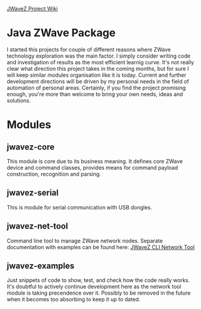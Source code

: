 [JWaveZ Project Wiki](https://github.com/rposcro/jwavez/wiki)

# Java ZWave Package
I started this projects for couple of different reasons where ZWave technology exploration was the main factor. I simply consider writing code and investigation of results as the most efficient learnig curve. It's not really clear what direction this project takes in the coming months, but for sure I will keep similar modules organisation like it is today.
Current and further development directions will be driven by my personal needs in the field of automation of personal areas. Certainly, if you find the project promising enough, you're more than welcome to bring your own needs, ideas and solutions.

# Modules
## jwavez-core
This module is core due to its business meaning. It defines core ZWave device and command classes, provides means for command payload construction, recognition and parsing.

## jwavez-serial
This is module for serial communication with USB dongles.

## jwavez-net-tool
Command line tool to manage ZWave network nodes. Separate documentation with examples can be found here: [JWaveZ CLI Network Tool](https://github.com/rposcro/jwavez/wiki/JWaveZ-CLI-Network-Tool)

## jwavez-examples
Just snippets of code to show, test, and check how the code really works. It's doubtful to actively continue development here as the network tool module is taking precendence over it. Possibly to be removed in the future when it becomes too absorbing to keep it up to dated.
